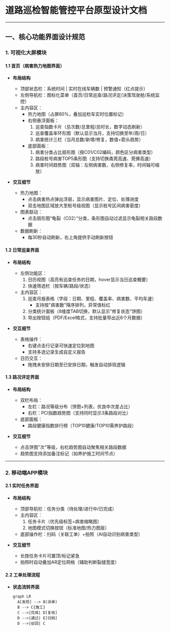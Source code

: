 # 道路巡检智能管控平台原型设计文档

---

## **一、核心功能界面设计规范**

### **1. 可视化大屏模块**
#### **1.1 首页（病害热力地图界面）**
- **布局结构**  
  - 顶部状态栏：系统时间 | 实时在线车辆数 | 预警通知（红点提示）  
  - 左侧导航栏：图标化菜单（首页/日常巡查/路况评定/决策驾驶舱/系统监控）  
  - 主内容区：  
    - 热力地图（占屏60%，叠加巡检车实时位置标记）  
    - 右侧悬浮面板：  
      1. 巡查指数卡片（总次数/总里程/总时长，数字动态刷新）  
      2. 巡查覆盖率环形图（默认显示当月，支持切换至年/周/日）  
      3. 病害统计三栏（当月总数/新增/修复，数值+箭头趋势）  
    - 底部面板：  
      1. 病害分类占比扇形图（按C01/C02编码，颜色区分病害类型）  
      2. 路段桩号病害TOP5条形图（支持切换甬莞高速、莞佛高速）  
      3. 病害时间趋势图（双轴：左侧病害数，右侧修复率，时间轴可缩放）

- **交互细节**  
  - 热力地图：  
    - 点击病害热点弹出浮层，显示病害图片、定位、处理进度  
    - 双击地图区域放大至桩号级视图（显示桩号区间病害密度）  
  - 图表联动：  
    - 点击扇形图“龟裂（C02）”分类，条形图自动过滤显示龟裂相关路段数据  
  - 数据刷新：  
    - 每30秒自动刷新，右上角提供手动刷新按钮

#### **1.2 日常巡查界面**
- **布局结构**  
  - 左侧功能区：  
    1. 日历视图（高亮有巡查任务的日期，hover显示当日巡查概要）  
    2. 快速筛选栏（按车辆/路段/状态）  
  - 主内容区：  
    1. 巡查月报表格（字段：日期、里程、覆盖率、病害数、平均车速）  
       - 支持按"病害数"降序排列，异常值标红  
    2. 分类统计面板（8维度TAB切换，默认显示"修复状态"饼图）  
    3. 导出按钮组（PDF/Excel格式，支持批量导出近6个月数据）

- **交互细节**  
  - 表格操作：  
    - 右键点击行记录可快速定位到地图  
    - 支持多选记录生成自定义报告  
  - 日历交互：  
    - 拖拽未安排日期至已安排日期，触发自动排班逻辑  

#### **1.3 路况评定界面**
- **布局结构**  
  - 双栏布局：  
    - 左栏：路况等级分布（饼图+列表，优良中次差占比）  
    - 右栏：PCI指数趋势图（支持同时显示3条路段对比）  
  - 底部面板：  
    - 路段健康指数排行榜（TOP10健康/TOP10需养护路段）

- **交互细节**  
  - 点击饼图"次"等级，右栏趋势图自动聚焦相关路段数据  
  - 趋势图支持添加备注标记（如养护施工时间节点）

---

### **2. 移动端APP模块**
#### **2.1 实时任务界面**
- **布局结构**  
  - 顶部导航栏：任务分类（待处理/进行中/已完成）  
  - 主内容区：  
    1. 任务卡片（优先级标签+病害缩略图）  
    2. 地图模式切换按钮（标准地图/热力图层）  
  - 底部操作栏：扫码（关联工单）+拍照（AI自动识别病害类型）

- **交互细节**  
  - 长按任务卡片可置顶/标记紧急  
  - 拍照时自动叠加AR定位网格（辅助判断裂缝宽度）  

#### **2.2 工单处理流程**
- **状态流转界面**  
  ```mermaid
  graph LR
    A[发现] --> B(派单)
    B --> C{施工}
    C -->|完成| D[复核]
    D -->|通过| E[归档]
    D -->|驳回| C
